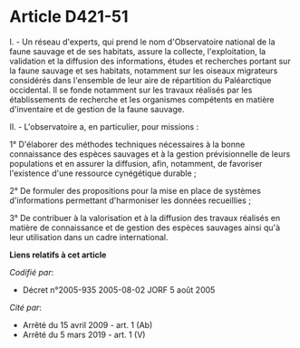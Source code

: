 # Article D421-51

I. - Un réseau d'experts, qui prend le nom d'Observatoire national de la faune sauvage et de ses habitats, assure la
collecte, l'exploitation, la validation et la diffusion des informations, études et recherches portant sur la faune sauvage
et ses habitats, notamment sur les oiseaux migrateurs considérés dans l'ensemble de leur aire de répartition du Paléarctique
occidental. Il se fonde notamment sur les travaux réalisés par les établissements de recherche et les organismes compétents
en matière d'inventaire et de gestion de la faune sauvage.

II. - L'observatoire a, en particulier, pour missions :

1° D'élaborer des méthodes techniques nécessaires à la bonne connaissance des espèces sauvages et à la gestion prévisionnelle
de leurs populations et en assurer la diffusion, afin, notamment, de favoriser l'existence d'une ressource cynégétique
durable ;

2° De formuler des propositions pour la mise en place de systèmes d'informations permettant d'harmoniser les données
recueillies ;

3° De contribuer à la valorisation et à la diffusion des travaux réalisés en matière de connaissance et de gestion des
espèces sauvages ainsi qu'à leur utilisation dans un cadre international.

**Liens relatifs à cet article**

_Codifié par_:

  - Décret n°2005-935 2005-08-02 JORF 5 août 2005

_Cité par_:

  - Arrêté du 15 avril 2009 - art. 1 (Ab)
  - Arrêté du 5 mars 2019 - art. 1 (V)
